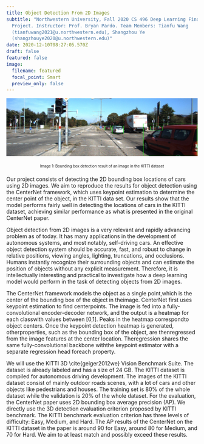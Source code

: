 ```yaml
---
title: Object Detection From 2D Images
subtitle: "Northwestern University, Fall 2020 CS 496 Deep Learning Final
  Project. Instructor: Prof. Bryan Pardo. Team Members: Tianfu Wang
  (tianfuwang2021@u.northwestern.edu), Shangzhou Ye
  (shangzhouye2020@u.northwestern.edu)"
date: 2020-12-10T08:27:05.570Z
draft: false
featured: false
image:
  filename: featured
  focal_point: Smart
  preview_only: false
---
```

![Bounding box detection result of a example image.](wechatimg131.jpeg "Bounding box detection result of an image in the KITTI dataset.")

<p style="text-align: center;"><sub><sup>Image 1: Bounding box detection result of an image in the KITTI dataset</sup></sub></p>

Our project consists of detecting the 2D bounding box locations of cars using 2D images. We aim to reproduce the results for object detection using the CenterNet framework, which uses keypoint estimation to determine the center point of the object, in the KITTI data set. Our results show that the model performs fairly well in detecting the locations of cars in the KITTI dataset, achieving similar performance as what is presented in the original CenterNet paper.

Object detection from 2D images is a very relevant and rapidly advancing problem as of today. It has many applications in the development of autonomous systems, and most notably, self-driving cars. An effective object detection system should be accurate, fast, and robust to change in relative positions, viewing angles, lighting, truncations, and occlusions. Humans instantly recognize their surrounding objects and  can  estimate the position of objects without any explicit measurement. Therefore, it is intellectually interesting and practical to investigate how a deep learning model would perform in the task of detecting objects from 2D images.

The CenterNet framework models the object as a single point,which is the center of the bounding box of the object in theimage. CenterNet first uses keypoint estimation to find centerpoints. The image is fed into a fully-convolutional encoder-decoder network, and the output is a heatmap for each classwith values between \[0,1]. Peaks in the heatmap correspondto object centers. Once the keypoint detection heatmap is generated, otherproperties, such as the bounding box of the object, are thenregressed from the image features at the center location. Theregression shares the same fully-convolutional backbone withthe keypoint estimator with a separate regression head foreach property.



We will use the KITTI 3D  \cite{geiger2012we} Vision Benchmark Suite. The dataset is already labeled and has a size of 24 GB. The KITTI dataset is compiled for autonomous driving development. The images of the KITTI dataset consist of mainly outdoor roads scenes, with a lot of cars and other objects like pedestrians and houses. The training set is 80% of the whole dataset while the validation is 20% of the whole dataset. For the evaluation, the CenterNet paper uses 2D bounding box average precision (AP). We directly use the 3D detection evaluation criterion proposed by KITTI benchmark. The KITTI benchmark evaluation criterion has three levels of difficulty: Easy, Medium, and Hard. The AP results of the CenterNet on the KITTI dataset in the paper is around 90 for Easy, around 80 for Medium, and 70 for Hard. We aim to at least match and possibly exceed these results.